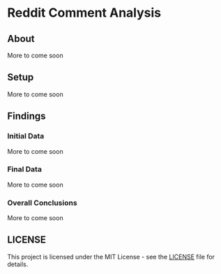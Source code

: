 # Reddit Comment Analysis

## About
More to come soon

## Setup
More to come soon

## Findings

### Initial Data
More to come soon

### Final Data
More to come soon

### Overall Conclusions
More to come soon

## LICENSE
This project is licensed under the MIT License - see the [LICENSE](LICENSE) file for details.
